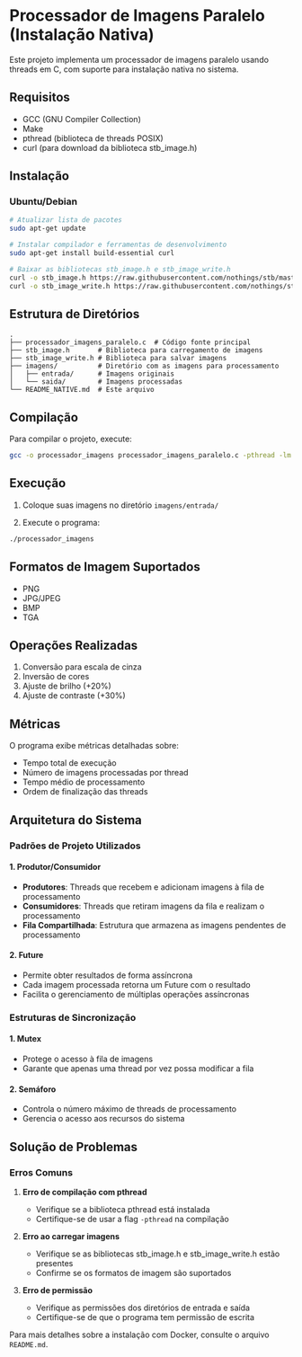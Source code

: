 # Processador de Imagens Paralelo (Instalação Nativa)

Este projeto implementa um processador de imagens paralelo usando threads em C, com suporte para instalação nativa no sistema.

## Requisitos

- GCC (GNU Compiler Collection)
- Make
- pthread (biblioteca de threads POSIX)
- curl (para download da biblioteca stb_image.h)

## Instalação

### Ubuntu/Debian
```bash
# Atualizar lista de pacotes
sudo apt-get update

# Instalar compilador e ferramentas de desenvolvimento
sudo apt-get install build-essential curl

# Baixar as bibliotecas stb_image.h e stb_image_write.h
curl -o stb_image.h https://raw.githubusercontent.com/nothings/stb/master/stb_image.h
curl -o stb_image_write.h https://raw.githubusercontent.com/nothings/stb/master/stb_image_write.h
```

## Estrutura de Diretórios

```
.
├── processador_imagens_paralelo.c  # Código fonte principal
├── stb_image.h       # Biblioteca para carregamento de imagens
├── stb_image_write.h # Biblioteca para salvar imagens
├── imagens/          # Diretório com as imagens para processamento
│   ├── entrada/      # Imagens originais
│   └── saida/        # Imagens processadas
└── README_NATIVE.md  # Este arquivo
```

## Compilação

Para compilar o projeto, execute:

```bash
gcc -o processador_imagens processador_imagens_paralelo.c -pthread -lm
```

## Execução

1. Coloque suas imagens no diretório `imagens/entrada/`

2. Execute o programa:
```bash
./processador_imagens
```

## Formatos de Imagem Suportados

- PNG
- JPG/JPEG
- BMP
- TGA

## Operações Realizadas

1. Conversão para escala de cinza
2. Inversão de cores
3. Ajuste de brilho (+20%)
4. Ajuste de contraste (+30%)

## Métricas

O programa exibe métricas detalhadas sobre:
- Tempo total de execução
- Número de imagens processadas por thread
- Tempo médio de processamento
- Ordem de finalização das threads

## Arquitetura do Sistema

### Padrões de Projeto Utilizados

#### 1. Produtor/Consumidor
- **Produtores**: Threads que recebem e adicionam imagens à fila de processamento
- **Consumidores**: Threads que retiram imagens da fila e realizam o processamento
- **Fila Compartilhada**: Estrutura que armazena as imagens pendentes de processamento

#### 2. Future
- Permite obter resultados de forma assíncrona
- Cada imagem processada retorna um Future com o resultado
- Facilita o gerenciamento de múltiplas operações assíncronas

### Estruturas de Sincronização

#### 1. Mutex
- Protege o acesso à fila de imagens
- Garante que apenas uma thread por vez possa modificar a fila

#### 2. Semáforo
- Controla o número máximo de threads de processamento
- Gerencia o acesso aos recursos do sistema

## Solução de Problemas

### Erros Comuns

1. **Erro de compilação com pthread**
   - Verifique se a biblioteca pthread está instalada
   - Certifique-se de usar a flag `-pthread` na compilação

2. **Erro ao carregar imagens**
   - Verifique se as bibliotecas stb_image.h e stb_image_write.h estão presentes
   - Confirme se os formatos de imagem são suportados

3. **Erro de permissão**
   - Verifique as permissões dos diretórios de entrada e saída
   - Certifique-se de que o programa tem permissão de escrita

Para mais detalhes sobre a instalação com Docker, consulte o arquivo `README.md`. 